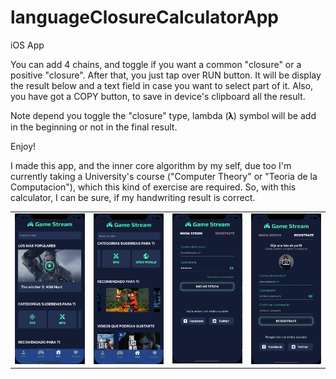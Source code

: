 # languageClosureCalculatorApp
iOS App

You can add 4 chains, and toggle if you want a common "closure" or a positive "closure".
After that, you just tap over RUN button.
It will be display the result below and a text field in case you want to select part of it.
Also, you have got a COPY button, to save in device's clipboard all the result.

Note depend you toggle the "closure" type, lambda (𝛌) symbol will be add in the beginning or not in the final result.

Enjoy!

I made this app, and the inner core algorithm by my self, due too I'm currently taking a University's course ("Computer Theory" or "Teoria de la Computacion"), which this kind of exercise are required. 
So, with this calculator, I can be sure, if my handwriting result is correct.


<table style="width: 100%; border-collapse: collapse; border-style: none;" border="0">
<tbody>
<tr>
<td style="width: 25%;"><img src="https://raw.githubusercontent.com/joasegovia9427/GameStream/main/ScreensShots/class14a.png" width="30px" data-canonical-src="https://raw.githubusercontent.com/joasegovia9427/GameStream/main/ScreensShots/class14a.png" style="width: 300px;"></td>
<td style="width: 25%;"><img src="https://raw.githubusercontent.com/joasegovia9427/GameStream/main/ScreensShots/class14b.png" width="30px" data-canonical-src="https://raw.githubusercontent.com/joasegovia9427/GameStream/main/ScreensShots/class14b.png" style="width: 300px;"></td>
<td style="width: 25%;"><img src="https://raw.githubusercontent.com/joasegovia9427/GameStream/main/ScreensShots/Class07.png" width="30px" data-canonical-src="https://raw.githubusercontent.com/joasegovia9427/GameStream/main/ScreensShots/Class07.png" style="width: 300px;"></td>
<td style="width: 25%;"><img src="https://raw.githubusercontent.com/joasegovia9427/GameStream/main/ScreensShots/Class08.png" width="30px" data-canonical-src="https://raw.githubusercontent.com/joasegovia9427/GameStream/main/ScreensShots/Class08.png" style="width: 300px;"></td>
</tr>
</tbody>
</table>
